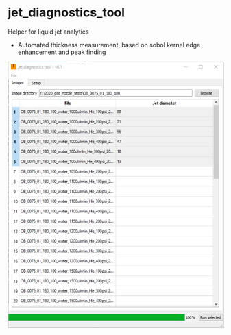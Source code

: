 # jet_diagnostics_tool
Helper for liquid jet analytics

* Automated thickness measurement, based on sobol kernel edge enhancement and peak finding

![alt text](https://github.com/flmiot/jet_diagnostics_tool/blob/master/docs/gui_01.PNG?raw=true)

